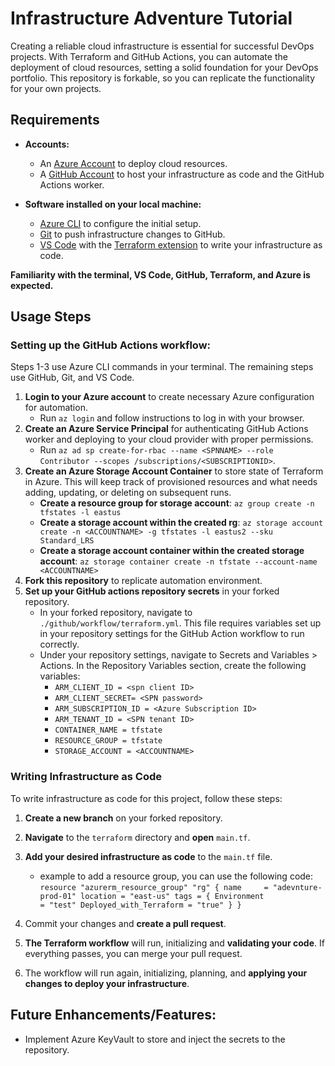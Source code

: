 # Infrastructure Adventure Tutorial

Creating a reliable cloud infrastructure is essential for successful DevOps projects. With Terraform and GitHub Actions, you can automate the deployment of cloud resources, setting a solid foundation for your DevOps portfolio. This repository is forkable, so you can replicate the functionality for your own projects.

## Requirements

- **Accounts:**

  - An [Azure Account](https://azure.microsoft.com/en-us/free/) to deploy cloud resources.
  - A [GitHub Account](https://github.com/join) to host your infrastructure as code and the GitHub Actions worker.

- **Software installed on your local machine:**

  - [Azure CLI](https://docs.microsoft.com/en-us/cli/azure/install-azure-cli) to configure the initial setup.
  - [Git](https://git-scm.com/downloads) to push infrastructure changes to GitHub.
  - [VS Code](https://code.visualstudio.com/) with the [Terraform extension](https://marketplace.visualstudio.com/items?itemName=HashiCorp.terraform) to write your infrastructure as code.

**Familiarity with the terminal, VS Code, GitHub, Terraform, and Azure is expected.**

## Usage Steps

### Setting up the GitHub Actions workflow:

Steps 1-3 use Azure CLI commands in your terminal. The remaining steps use GitHub, Git, and VS Code.

1. **Login to your Azure account** to create necessary Azure configuration for automation.
   - Run `az login` and follow instructions to log in with your browser.
2. **Create an Azure Service Principal** for authenticating GitHub Actions worker and deploying to your cloud provider with proper permissions.
   - Run `az ad sp create-for-rbac --name <SPNNAME> --role Contributor --scopes /subscriptions/<SUBSCRIPTIONID>`.
3. **Create an Azure Storage Account Container** to store state of Terraform in Azure. This will keep track of provisioned resources and what needs adding, updating, or deleting on subsequent runs.
   - **Create a resource group for storage account**: `az group create -n tfstates -l eastus`
   - **Create a storage account within the created rg**: `az storage account create -n <ACCOUNTNAME> -g tfstates -l eastus2 --sku Standard_LRS`
   - **Create a storage account container within the created storage account**: `az storage container create -n tfstate --account-name <ACCOUNTNAME>`
4. **Fork this repository** to replicate automation environment.
5. **Set up your GitHub actions repository secrets** in your forked repository.
   - In your forked repository, navigate to `./github/workflow/terraform.yml`. This file requires variables set up in your repository settings for the GitHub Action workflow to run correctly.
   - Under your repository settings, navigate to Secrets and Variables > Actions. In the Repository Variables section, create the following variables:
     - `ARM_CLIENT_ID = <spn client ID>`
     - `ARM_CLIENT_SECRET= <SPN password>`
     - `ARM_SUBSCRIPTION_ID = <Azure Subscription ID>`
     - `ARM_TENANT_ID = <SPN tenant ID>`
     - `CONTAINER_NAME = tfstate`
     - `RESOURCE_GROUP = tfstate`
     - `STORAGE_ACCOUNT = <ACCOUNTNAME>`

### Writing Infrastructure as Code

To write infrastructure as code for this project, follow these steps:

1. **Create a new branch** on your forked repository.
2. **Navigate** to the `terraform` directory and **open** `main.tf`.
3. **Add your desired infrastructure as code** to the `main.tf` file.

   - example to add a resource group, you can use the following code:
     `resource "azurerm_resource_group" "rg" {
   name     = "adevnture-prod-01"
   location = "east-us"
   tags = {
      Environment             = "test"
      Deployed_with_Terraform = "true"
   }
}`

4. Commit your changes and **create a pull request**.
5. **The Terraform workflow** will run, initializing and **validating your code**. If everything passes, you can merge your pull request.
6. The workflow will run again, initializing, planning, and **applying your changes to deploy your infrastructure**.

## Future Enhancements/Features:

- Implement Azure KeyVault to store and inject the secrets to the repository.
